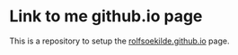 # Link to me github.io page

This is a repository to setup the [rolfsoekilde.github.io](https://rolfsoekilde.github.io/) page.
